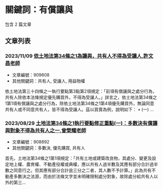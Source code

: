 # 關鍵詞：有償讓與

包含 2 篇文章

## 文章列表

### 2023/11/09 [依土地法第34條之1為讓與，共有人不得為受讓人,許文昌老師](../../articles/909608_%E4%BE%9D%E5%9C%9F%E5%9C%B0%E6%B3%95%E7%AC%AC34%E6%A2%9D%E4%B9%8B1%E7%82%BA%E8%AE%93%E8%88%87%EF%BC%8C%E5%85%B1%E6%9C%89%E4%BA%BA%E4%B8%8D%E5%BE%97%E7%82%BA%E5%8F%97%E8%AE%93%E4%BA%BA%2C%E8%A8%B1%E6%96%87%E6%98%8C%E8%80%81%E5%B8%AB.md)
- 文章編號：909608
- 其他關鍵詞：共有人, 受讓人, 用益物權

依土地法第三十四條之一執行要點第3點第2項規定：「前項有償讓與之處分行為，共有人除依本法條規定優先購買外，不得為受讓人。」詳言之，依土地法第34條之1第1項有償讓與之處分行為，除依土地法第34條之1第4項優先購買外，無論同意共有人或不同意共有人，皆不得為受讓人。茲以買賣為例，說明如下： • (一) ...

### 2023/08/29 [土地法第34條之1執行要點修正重點(一)：多數決有償讓與對象不得為共有人之一,曾榮耀老師](../../articles/908892_%E5%9C%9F%E5%9C%B0%E6%B3%95%E7%AC%AC34%E6%A2%9D%E4%B9%8B1%E5%9F%B7%E8%A1%8C%E8%A6%81%E9%BB%9E%E4%BF%AE%E6%AD%A3%E9%87%8D%E9%BB%9E%28%E4%B8%80%29%EF%BC%9A%E5%A4%9A%E6%95%B8%E6%B1%BA%E6%9C%89%E5%84%9F%E8%AE%93%E8%88%87%E5%B0%8D%E8%B1%A1%E4%B8%8D%E5%BE%97%E7%82%BA%E5%85%B1%E6%9C%89%E4%BA%BA%E4%B9%8B%E4%B8%80%2C%E6%9B%BE%E6%A6%AE%E8%80%80%E8%80%81%E5%B8%AB.md)
- 文章編號：908892
- 其他關鍵詞：多數決, 優先購買, 共有人

首先，土地法第34條之1第1項規定：「共有土地或建築改良物，其處分、變更及設定地上權、農育權、不動產役權或典權，應以共有人過半數及其應有部分合計過半數之同意行之。但其應有部分合計逾三分之二者，其人數不予計算。」此為共有不動產多數決之法源，而由於法條文字並未明確限制處分對象，故除處分給共有人以外的第三...
